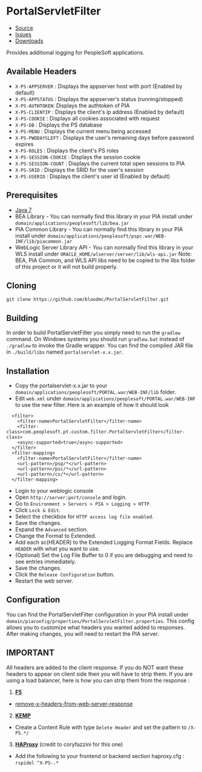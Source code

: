 # PortalServletFilter

* [Source]
* [Issues]
* [Downloads]

Provides additional logging for PeopleSoft applications.

## Available Headers
* `X-PS-APPSERVER` : Displays the appserver host with port (Enabled by default)
* `X-PS-APPSTATUS` : Displays the appserver's status (running/stopped)
* `X-PS-AUTHTOKEN`: Displays the authtoken of PIA
* `X-PS-CLIENTIP` : Displays the client's ip address (Enabled by default)
* `X-PS-COOKIE` : Displays all cookies associated with request
* `X-PS-DB` : Displays the PS database
* `X-PS-MENU` : Displays the current menu being accessed
* `X-PS-PWDDAYSLEFT` : Displays the user's remaining days before password expires
* `X-PS-ROLES` : Displays the client's PS roles
* `X-PS-SESSION-COOKIE` : Displays the session cookie
* `X-PS-SESSION-COUNT` : Displays the current total open sessions to PIA
* `X-PS-SRID` : Displays the SRID for the user's session
* `X-PS-USERID` : Displays the client's user id (Enabled by default)

## Prerequisites
* [Java 7]
* BEA Library - You can normally find this library in your PIA install under `domain/applications/peoplesoft/lib/bea.jar`
* PIA Common Library - You can normally find this library in your PIA install under `domain/applications/peoplesoft/pspc.war/WEB-INF/lib/piacommon.jar`
* WebLogic Server Library API - You can normally find this library in your WLS install under `ORACLE_HOME/wlserver/server/lib/wls-api.jar`
Note: BEA, PIA Common, and WLS API libs need to be copied to the libs folder of this project or it will not build properly.

## Cloning

`git clone https://github.com/bloodmc/PortalServletFilter.git`

## Building
In order to build PortalServletFilter you simply need to run the `gradlew` command. On Windows systems you should run `gradlew.bat` instead of `./gradlew` to invoke the Gradle wrapper. You can find the compiled JAR file in `./build/libs` named `portalservlet-x.x.jar`.

## Installation
* Copy the portalservlet-x.x.jar to your `domain/applications/peoplesoft/PORTAL.war/WEB-INF/lib` folder.
* Edit `web.xml` under `domain/applications/peoplesoft/PORTAL.war/WEB-INF` to use the new filter.
Here is an example of how it should look
```
  <filter>
    <filter-name>PortalServletFilter</filter-name>
    <filter-class>com.peoplesoft.pt.custom.filter.PortalServletFilter</filter-class>
    <async-supported>true</async-supported>
  </filter>
  <filter-mapping>
    <filter-name>PortalServletFilter</filter-name>
    <url-pattern>/psp/*</url-pattern>
    <url-pattern>/psc/*</url-pattern>
    <url-pattern>/cs/*</url-pattern>
  </filter-mapping>
```
* Login to your weblogic console
* Open `http://server:port/console` and login.
* Go to `Environment > Servers > PIA > Logging > HTTP`.
* Click `Lock & Edit`.
* Select the checkbox for `HTTP access log file enabled`.
* Save the changes.
* Expand the `Advanced` section.
* Change the Format to Extended.
* Add each sc(HEADER) to the Extended Logging Format Fields. Replace `HEADER` with what you want to use.
* (Optional) Set the Log File Buffer to 0 if you are debugging and need to see entries immediately.
* Save the changes.
* Click the `Release Configuration` button.
* Restart the web server.

## Configuration
You can find the PortalServletFilter configuration in your PIA install under `domain/piaconfig/properties/PortalServletFilter.properties`.
This config allows you to customize what headers you wanted added to responses. After making changes, you will need to restart the PIA server.

## IMPORTANT
All headers are added to the client response. If you do NOT want these headers to appear on client side then you will have to strip them. 
If you are using a load balancer, here is how you can strip them from the response : 

1. **[F5]**
* [remove-x-headers-from-web-server-response](https://devcentral.f5.com/codeshare/remove-x-headers-from-web-server-response)

2. **[KEMP]**
* Create a Content Rule with type `Delete Header` and set the pattern to `/X-PS.*/`

3. **[HAProxy]** (credit to coryfazzini for this one)
* Add the following to your frontend or backend section haproxy.cfg : `rspidel ^X-PS-.*`

[Source]: https://github.com/bloodmc/PortalServletFilter
[Issues]: https://github.com/bloodmc/PortalServletFilter/issues
[Downloads]: https://github.com/bloodmc/PortalServletFilter/releases
[Java 7]: http://java.oracle.com
[F5]: https://f5.com/glossary/load-balancer
[KEMP]: https://kemptechnologies.com/load-balancer/
[HAProxy]: https://www.haproxy.org/